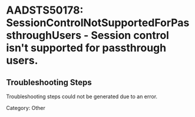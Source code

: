 # AADSTS50178: SessionControlNotSupportedForPassthroughUsers - Session control isn't supported for passthrough users.


## Troubleshooting Steps
Troubleshooting steps could not be generated due to an error.

Category: Other